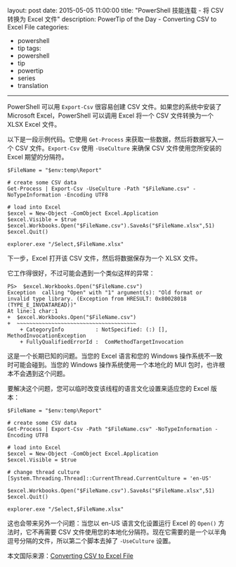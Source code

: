 ﻿layout: post
date: 2015-05-05 11:00:00
title: "PowerShell 技能连载 - 将 CSV 转换为 Excel 文件"
description: PowerTip of the Day - Converting CSV to Excel File
categories:
- powershell
- tip
tags:
- powershell
- tip
- powertip
- series
- translation
---
PowerShell 可以用 `Export-Csv` 很容易创建 CSV 文件。如果您的系统中安装了 Microsoft Excel，PowerShell 可以调用 Excel 将一个 CSV 文件转换为一个 XLSX Excel 文件。

以下是一段示例代码。它使用 `Get-Process` 来获取一些数据，然后将数据写入一个 CSV 文件。`Export-Csv` 使用 `-UseCulture` 来确保 CSV 文件使用您所安装的 Excel 期望的分隔符。

    $FileName = "$env:temp\Report"
    
    # create some CSV data
    Get-Process | Export-Csv -UseCulture -Path "$FileName.csv" -NoTypeInformation -Encoding UTF8
    
    # load into Excel
    $excel = New-Object -ComObject Excel.Application 
    $excel.Visible = $true
    $excel.Workbooks.Open("$FileName.csv").SaveAs("$FileName.xlsx",51)
    $excel.Quit()
    
    explorer.exe "/Select,$FileName.xlsx"

下一步，Excel 打开该 CSV 文件，然后将数据保存为一个 XLSX 文件。

它工作得很好，不过可能会遇到一个类似这样的异常：

    PS>  $excel.Workbooks.Open("$FileName.csv")
    Exception  calling "Open" with "1" argument(s): "Old format or  invalid type library. (Exception from HRESULT: 0x80028018 
    (TYPE_E_INVDATAREAD))"
    At line:1 char:1
    +  $excel.Workbooks.Open("$FileName.csv")
    +  ~~~~~~~~~~~~~~~~~~~~~~~~~~~~~~~~~~~~~~
        + CategoryInfo          : NotSpecified: (:) [],  MethodInvocationException
        + FullyQualifiedErrorId :  ComMethodTargetInvocation

这是一个长期已知的问题。当您的 Excel 语言和您的 Windows 操作系统不一致时可能会碰到。当您的 Windows 操作系统使用一个本地化的 MUI 包时，也许根本不会遇到这个问题。

要解决这个问题，您可以临时改变该线程的语言文化设置来适应您的 Excel 版本：

    $FileName = "$env:temp\Report"
    
    # create some CSV data
    Get-Process | Export-Csv -Path "$FileName.csv" -NoTypeInformation -Encoding UTF8
    
    # load into Excel
    $excel = New-Object -ComObject Excel.Application 
    $excel.Visible = $true
    
    # change thread culture
    [System.Threading.Thread]::CurrentThread.CurrentCulture = 'en-US'
    
    $excel.Workbooks.Open("$FileName.csv").SaveAs("$FileName.xlsx",51)
    $excel.Quit()
    
    explorer.exe "/Select,$FileName.xlsx"

这也会带来另外一个问题：当您以 en-US 语言文化设置运行 Excel 的 `Open()` 方法时，它不再需要 CSV 文件使用您的本地化分隔符。现在它需要的是一个以半角逗号分隔的文件，所以第二个脚本去掉了 `-UseCulture` 设置。

<!--more-->
本文国际来源：[Converting CSV to Excel File](http://powershell.com/cs/blogs/tips/archive/2015/05/05/converting-csv-to-excel-file.aspx)
